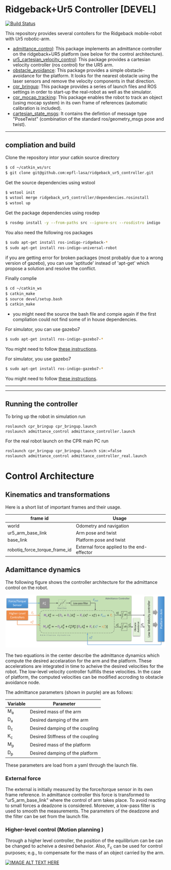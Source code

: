 # Ridgeback+Ur5 Controller [DEVEL]
[![Build Status](https://travis-ci.com/epfl-lasa/ridgeback_ur5_controller.svg?token=m4ujgeX7fDuuc9CGktAM&branch=master)](https://travis-ci.com/epfl-lasa/ridgeback_ur5_controller)

This repository provides several contollers for the Ridgeback mobile-robot with Ur5 robotic-arm. 


* [admittance_control](https://github.com/epfl-lasa/ridgeback_ur5_controller/tree/devel/admittance_control): 
This package implements an admittance controller on the ridgeback+UR5 platform (see below for the control architecture). 
* [ur5_cartesian_velocity_control](https://github.com/epfl-lasa/ridgeback_ur5_controller/tree/devel/ur5_cartesian_velocity_control): This package provides a cartesian velocity controller (ros control) for the UR5 arm. 
* [obstacle_avoidance](https://github.com/epfl-lasa/ridgeback_ur5_controller/tree/devel/obstacle_avoidance): This package provides a simple obstacle-avoidance for the platform. It looks for the nearest obstacle using the laser sensors and remove the velocity components in that direction.
* [cpr_bringup](https://github.com/epfl-lasa/ridgeback_ur5_controller/tree/devel/cpr_bringup): This package provides a series of launch files and ROS settings in order to start-up the real-robot as well as the simulator. 
* [cpr_mocap_tracking](https://github.com/epfl-lasa/ridgeback_ur5_controller/tree/devel/cpr_mocap_tracking): This package enables the robot to track an object (using mocap system) in its own frame of references (automatic calibration is included).
* [cartesian_state_msgs](https://github.com/epfl-lasa/ridgeback_ur5_controller/tree/devel/cartesian_state_msgs): It contains the defintion of message type "PoseTwist" (combination of the standard ros/geometry_msgs pose and twist).


---

## compliation and build

Clone the repository intor your catkin source directory
```bash
$ cd ~/catkin_ws/src
$ git clone git@github.com:epfl-lasa/ridgeback_ur5_controller.git
```

Get the source dependencies using wstool
```bash
$ wstool init
$ wstool merge ridgeback_ur5_controller/dependencies.rosinstall
$ wstool up
```
Get the package dependencies using rosdep
```bash
$ rosdep install -y --from-paths src --ignore-src --rosdistro indigo
```
You also need the following ros packages
```bash
$ sudo apt-get install ros-indigo-ridgeback-*
$ sudo apt-get install ros-indigo-universal-robot
```
if you are getting error for broken packages (most probably due to a wrong version of gazebo), you can use 'aptitude' instead of 'apt-get' which propose a solution and resolve the conflict. 


Finally complie
```bash
$ cd ~/catkin_ws
$ catkin_make
$ source devel/setup.bash
$ catkin_make
```
* you might need the source the bash file and compie again if the first compliation could not find some of in house dependencies.


For simulator, you can use gazebo7
```bash
$ sudo apt-get install ros-indigo-gazebo7-*
```
You might need to follow [these instructions](http://gazebosim.org/tutorials?tut=install_ubuntu#Alternativeinstallation:step-by-step).

For simulator, you use gazebo7
```bash
$ sudo apt-get install ros-indigo-gazebo7-*
```
You might need to follow [these instructions](http://gazebosim.org/tutorials?tut=install_ubuntu#Alternativeinstallation:step-by-step).

---
---


## Running the controller


To bring up the robot in simulation run
```
roslaunch cpr_bringup cpr_bringup.launch
roslaunch admittance_control admittance_controller.launch
```
For the real robot launch on the CPR main PC run
```
roslaunch cpr_bringup cpr_bringup.launch sim:=false
roslaunch admittance_control admittance_controller_real.launch
```

# Control Architecture

## Kinematics and transformations

Here is a short list of important frames and their usage.

| frame id      | Usage                         |
|---------------|-----------------------------------|
| world                          | Odometry and navigation           |
| ur5_arm_base_link              | Arm pose and twist                |
| base_link                      | Platform pose and twist           |
| robotiq_force_torque_frame_id  | External force applied to the end-effector           |





## Adamittance dynamics
The following figure shows the controller architecture for the admittance control on the robot.

![alt text](fig_control_schematics.png "Control architecture")

The two equations in the center describe the admittance dynamics which compute the desired accelaration for the arm and the platform. These accelerations are integrated in time to acheive the desired velocities for the robot. The low-level velocity controller fullfills these velocities. In the case of platform, the computed velocities can be modified accroding to obstacle avoidance node.



The admittance parameters (shown in purple) are as follows: 

| Variable      | Parameter                         |
|---------------|-----------------------------------|
| M<sub>a</sub> | Desired mass of the arm           |
| D<sub>a</sub> | Desired damping of the arm        |
| D<sub>c</sub> | Desired damping of the coupling   |
| K<sub>c</sub> | Desired Stiffness of the coupling |
| M<sub>p</sub> | Desired mass of the platform      |
| D<sub>p</sub> | Desired damping of the platform   |

These parameters are load from a yaml through the launch file.


### External force
The external is initially measured by the force/torque sensor in its own frame reference. In admittance controller this force is transformed to "ur5_arm_base_link" where the control of arm takes place. To avoid reacting to small forces a deadzone is considered. Moreover, a low-pass filter is used to smooth the measurements. The parameters of the deadzone and the filter can be set from the launch file.

### Higher-level control (Motion planning )
Through a higher level controller, the position of the equilibrium can be can be changed to acheive a desired behavior. Also, F<sub>c</sub> can be used for control purposes; e.g., to compensate for the mass of an object carried by the arm.

[![IMAGE ALT TEXT HERE](https://img.youtube.com/vi/7BjHhV-BkwE/0.jpg)](https://youtu.be/7BjHhV-BkwE)











